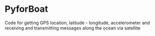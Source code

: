 # PyforBoat
Code for getting GPS location, latitude - longitude, accelerometer and receiving and transmitting messages along the ocean via satellite
